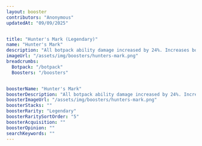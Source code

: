 ```yaml
---
layout: booster
contributors: "Anonymous"
updatedAt: "09/09/2025"


title: "Hunter's Mark (Legendary)"
name: "Hunter's Mark"
description: "All botpack ability damage increased by 24%. Increases botpack power generation rate by 20%."
imageUrl: "/assets/img/boosters/hunters-mark.png"
breadcrumbs:
  Botpack: "/botpack"
  Boosters: "/boosters"


boosterName: "Hunter's Mark"
boosterDescription: "All botpack ability damage increased by 24%. Increases botpack power generation rate by 20%."
boosterImageUrl: "/assets/img/boosters/hunters-mark.png"
boosterStacks: ""
boosterRarity: "Legendary"
boosterRaritySortOrder: "5"
boosterAcquisition: ""
boosterOpinion: ""
searchKeywords: ""
---
```


